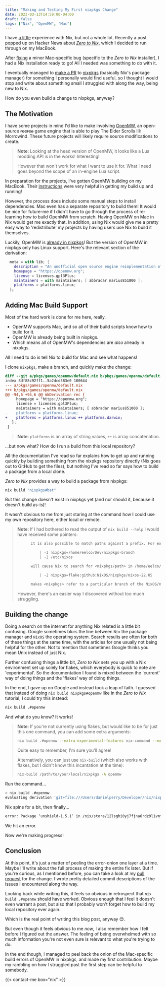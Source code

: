 ```yaml
---
title: "Making and Testing My First nixpkgs Change"
date: 2023-03-13T14:59:00-04:00
draft: false
tags: ["Nix", "OpenMW", "Mac"]
---
```


I have [a little](../my-first-nix-derivation-openstreetmap-overpass/) experience with Nix, but not a whole lot. Recently a post popped up on Hacker News about *[Zero to Nix](https://zero-to-nix.com/)*, which I decided to run through on my MacBook.

After [fixing](https://github.com/DeterminateSystems/nix-installer/issues/254#event-8735447050) a minor Mac-specific bug (specific to the *Zero to Nix* installer), I had a Nix installation ready to go! All I needed was something to do with it.

I eventually managed to [make a PR](https://github.com/NixOS/nixpkgs/pull/220750) to [nixpkgs](https://github.com/NixOS/nixpkgs) (basically Nix's package manager) for something I personally would find useful, so I thought I would stop and write about something small I struggled with along the way, being new to Nix.

How do you even build a change to nixpkgs, anyway?

## The Motivation
I have some projects in mind I'd like to make involving [OpenMW](https://openmw.org/en/), an open-source ~~recrea~~ game engine that is able to play The Elder Scrolls III: Morrowind. These future projects will likely require source modifications to create.

> **Note**: Looking at the head version of OpenMW, it looks like a Lua modding API is in the works! Interesting!
> 
> However that won't work for what I want to use it for. What I need goes beyond the scope of an in-engine Lua script.

In preparation for the projects, I've gotten OpenMW building on my MacBook. Their [instructions](https://wiki.openmw.org/index.php?title=Development_Environment_Setup) were very helpful in getting my build up and running!

However, the process does include some manual steps to install dependencies. Mac even has a separate repository to build them! It would be nice for future-me if I didn't have to go through the process of re-learning how to build OpenMW from scratch. Having OpenMW on Mac in Nix would get me exactly that. In addition, using Nix would give me a pretty easy way to 'redistribute' my projects by having users use Nix to build it themselves.

Luckily, OpenMW is [already in nixpkgs](https://github.com/NixOS/nixpkgs/blob/master/pkgs/games/openmw/default.nix)! But the version of OpenMW in nixpkgs only has Linux support. Here's the relevant section of the derivation:

```nix
  meta = with lib; {
    description = "An unofficial open source engine reimplementation of the game Morrowind";
    homepage = "https://openmw.org";
    license = licenses.gpl3Plus;
    maintainers = with maintainers; [ abbradar marius851000 ];
    platforms = platforms.linux;
  };
```

## Adding Mac Build Support

Most of the hard work is done for me here, really.
* OpenMW supports Mac, and so all of their build scripts know how to build for it.
* OpenMW is already being built in nixpkgs.
* Which means all of OpenMW's dependencies are *also* already in nixpkgs.

All I need to do is tell Nix to build for Mac and see what happens!

I clone `nixpkgs`, make a branch, and quickly make the change:

```diff
diff --git a/pkgs/games/openmw/default.nix b/pkgs/games/openmw/default.nix
index 8df88c92ff1..5a2dcd383e0 100644
--- a/pkgs/games/openmw/default.nix
+++ b/pkgs/games/openmw/default.nix
@@ -94,6 +94,6 @@ mkDerivation rec {
     homepage = "https://openmw.org";
     license = licenses.gpl3Plus;
     maintainers = with maintainers; [ abbradar marius851000 ];
-    platforms = platforms.linux;
+    platforms = platforms.linux ++ platforms.darwin;
   };
 }
```

> **Note**: `platforms` is an array of string values, `++` is array concatenation.

...but now what? How do I run a build from this local repository?

All the documentation I've read so far explains how to get up and running quickly by building something from the nixpkgs repository directly (Nix goes out to GitHub to get the files), but nothing I've read so far says how to build a package from a local clone.

*Zero to Nix* provides a way to build a package from nixpkgs:

```bash
nix build "nixpkgs#bat"
```

But this change doesn't exist in nixpkgs yet (and nor should it, because it doesn't build as-is)! 

It wasn't obvious to me from just staring at the command how I could use my own repository here, either local or remote.

> **Note**: If I had bothered to read the output of `nix build --help` I would have received some pointers:
>
> ```txt
>       It is also possible to match paths against a prefix. For example, passing
> 
>           | -I nixpkgs=/home/eelco/Dev/nixpkgs-branch
>           | -I /etc/nixos
> 
>       will cause Nix to search for <nixpkgs/path> in /home/eelco/Dev/nixpkgs-branch/path and /etc/nixos/nixpkgs/path.
> ```
> ```txt
>           | -I nixpkgs=flake:github:NixOS/nixpkgs/nixos-22.05
> 
>       makes <nixpkgs> refer to a particular branch of the NixOS/nixpkgs repository on GitHub.
>
> ```
>
> However, there's an easier way I discovered without too much struggling.

## Building the change
Doing a search on the internet for anything Nix related is a little bit confusing. Google sometimes blurs the line between `Nix` the package manager and `NixOS` the operating system. Search results are often for both of these things at the same time, with the articles for one usually not being helpful for the other. Not to mention that sometimes Google thinks you mean *U*nix instead of just Nix.

Further confusing things a little bit, *Zero to Nix* sets you up with a Nix environment set up solely for flakes, which everybody is quick to note are 'experimental'. So the documentation I found is mixed between the 'current' way of doing things and the 'flakes' way of doing things.

In the end, I gave up on Google and instead took a leap of faith. I guessed that instead of doing `nix build nixpkgs#openmw` like in the *Zero to Nix* tutorial, I could try this instead:

```bash
nix build .#openmw
```

And what do you know? It works!

> **Note**: If you're not currently using flakes, but would like to be for just this one command, you can add some extra arguments: 
> 
> ```bash
> nix build .#openmw --extra-experimental-features nix-command --extra-experimental-features flakes`.
> ```
>
> Quite easy to remember, I'm sure you'll agree!
> 
> Alternatively, you can just use `nix-build` (which also works with flakes, but I didn't know this incantation at the time):
>
> ```bash
> nix-build /path/to/your/local/nixpkgs -A openmw
> ```

Run the command...

```bash
> nix build .#openmw
evaluating derivation 'git+file:///Users/danielperry/Developer/nix/nixpkgs#openmw'

```

Nix spins for a bit, then finally...

```bash
error: Package ‘unshield-1.5.1’ in /nix/store/12lsghi0yj7fjna6rdz9l1vnfxilnfcv-source/pkgs/tools/archivers/unshield/default.nix:18 is not supported on ‘aarch64-darwin’, refusing to evaluate.
```

We hit an error.

Now we're making progress!

## Conclusion

At this point, it's just a matter of peeling the error-onion one layer at a time. Maybe I'll write about the full process of making the entire fix later. But if you're curious, as I mentioned before, you can take a look at my [pull request](https://github.com/NixOS/nixpkgs/pull/220750) for the change. I wrote pretty detailed commit descriptions of the issues I encountered along the way.

Looking back while writing this, it feels so obvious in retrospect that `nix build .#openmw` should have worked. Obvious enough that I feel it doesn't even warrant a post, but also that I probably won't forget how to build my local repository ever again.

Which is the real point of writing this blog post, anyway 😊.

But even though it feels obvious to me *now*, I also remember how I felt before I figured out the answer. The feeling of being overwhelmed with so much information you're not even sure is relevant to what you're trying to do.

In the end though, I managed to peel back the onion of the Mac-specific build errors of OpenMW in nixpkgs, and made my first contribution. Maybe my rambling on how I struggled past the first step can be helpful to somebody.


{{< contact-me box="nix" >}}
